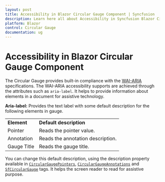 ```yaml
---
layout: post
title: Accessibility in Blazor Circular Gauge Component | Syncfusion
description: Learn here all about Accessibility in Syncfusion Blazor Circular Gauge component and more.
platform: Blazor
control: Circular Gauge
documentation: ug
---
```



# Accessibility in Blazor Circular Gauge Component

The Circular Gauge provides built-in compliance with the [WAI-ARIA](http://www.w3.org/WAI/PF/aria-practices/) specifications. The
WAI-ARIA accessibility supports are achieved through the attributes such as `aria-label`. It helps to provide information about elements
in a document for assistive technology.

**Aria-label:**   Provides the text label with some default description for the following elements in gauge.

<!-- markdownlint-disable MD033 -->
<table>
<tr>
<td><b>Element</b></td>
<td><b>Default description</b></td>
</tr>
<tr>
<td>Pointer</td>
<td>Reads the pointer value.</td>
</tr>
<tr>
<td>Annotation</td>
<td>Reads the annotation description.</td>
</tr>
<tr>
<td>Gauge Title</td>
<td>Reads the gauge title.</td>
</tr>
</table>

 You can change this default description, using the description property available in [`CircularGaugePointers`](https://help.syncfusion.com/cr/aspnetcore-blazor/Syncfusion.Blazor.CircularGauge.CircularGaugePointers.html), [`CircularGaugeAnnotations`](https://help.syncfusion.com/cr/aspnetcore-blazor/Syncfusion.Blazor.CircularGauge.CircularGaugeAnnotations.html) and [`SfCircularGauge`](https://help.syncfusion.com/cr/aspnetcore-blazor/Syncfusion.Blazor.CircularGauge.SfCircularGauge.html) tags.  It helps the screen reader to read for assistive purpose.